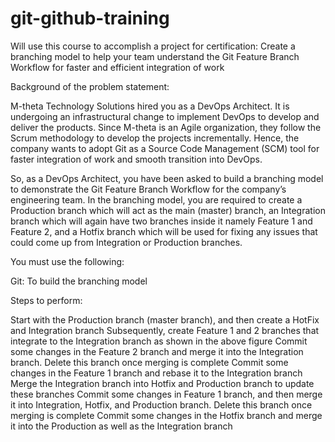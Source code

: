 # git-github-training

Will use this course to accomplish a project for certification:
Create a branching model to help your team understand the Git Feature Branch Workflow for faster and efficient integration of work
 

Background of the problem statement:

M-theta Technology Solutions hired you as a DevOps Architect. It is undergoing an infrastructural change to implement DevOps to develop and deliver the products. Since M-theta is an Agile organization, they follow the Scrum methodology to develop the projects incrementally. Hence, the company wants to adopt Git as a Source Code Management (SCM) tool for faster integration of work and smooth transition into DevOps.

So, as a DevOps Architect, you have been asked to build a branching model to demonstrate the Git Feature Branch Workflow for the company’s engineering team. In the branching model, you are required to create a Production branch which will act as the main (master) branch, an Integration branch which will again have two branches inside it namely Feature 1 and Feature 2, and a Hotfix branch which will be used for fixing any issues that could come up from Integration or Production branches.


 

You must use the following:

Git: To build the branching model


Steps to perform:

Start with the Production branch (master branch), and then create a HotFix  and Integration branch
Subsequently, create Feature 1 and 2 branches that integrate to the Integration branch as shown in the above figure
Commit some changes in the Feature 2 branch and merge it into the Integration branch. Delete this branch once merging is complete
Commit some changes in the Feature 1 branch and rebase it to the Integration branch
Merge the Integration branch into Hotfix and Production branch to update these branches
Commit some changes in Feature 1 branch, and then merge it into Integration, Hotfix, and Production branch. Delete this branch once merging is complete
Commit some changes in the Hotfix branch and merge it into the Production as well as the Integration branch
 
